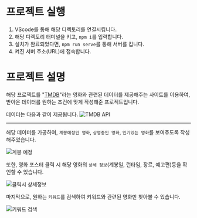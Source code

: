 # 프로젝트 실행

1. VScode를 통해 해당 디렉토리를 연결시킵니다.
2. 해당 디렉토리 터미널을 키고, `npm i`를 입력합니다.
3. 설치가 완료되었다면, `npm run serve`를 통해 서버를 킵니다.
4. 켜진 서버 주소(URL)에 접속합니다.

# 프로젝트 설명

해당 프로젝트를 "[TMDB](https://www.themoviedb.org/?language=ko)"라는 영화와 관련된 데이터를 제공해주는 사이트를 이용하여, 받아온 데이터를 원하는 조건에 맞게 작성해준 프로젝트입니다.

데이터는 다음과 같이 제공됩니다.
![TMDB API](https://user-images.githubusercontent.com/99601412/159119843-916ef062-41bd-4cfc-ab52-79adb9df572f.png)

___

해당 데이터를 가공하여, `계봉예정인 영화`, `상영중인 영화`, `인기있는 영화`를 보여주도록 작성해주었습니다.

![계봉 예정](https://user-images.githubusercontent.com/99601412/159119937-fa4545d7-9d2e-4f2e-b8e8-534d783a303f.png)

또한, 영화 포스터 클릭 시 해당 영화의 `상세 정보`(계봉일, 런타임, 장르, 예고편)등을 확인할 수 있습니다.

![클릭시 상세정보](https://user-images.githubusercontent.com/99601412/159120026-ddaae032-5731-4963-a136-65be0d25bb9a.png)

마지막으로, 원하는 `키워드`를 검색하여 키워드와 관련된 영화만 찾아볼 수 있습니다.

![키워드 검색](https://user-images.githubusercontent.com/99601412/159120055-643c2153-eec9-4a7d-9153-a25c1a73e917.png)

